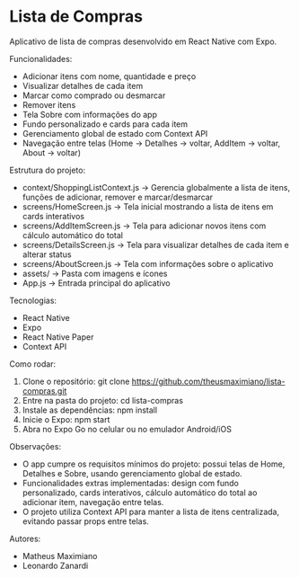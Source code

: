 # Lista de Compras

Aplicativo de lista de compras desenvolvido em React Native com Expo.

Funcionalidades:

- Adicionar itens com nome, quantidade e preço
- Visualizar detalhes de cada item
- Marcar como comprado ou desmarcar
- Remover itens
- Tela Sobre com informações do app
- Fundo personalizado e cards para cada item
- Gerenciamento global de estado com Context API
- Navegação entre telas (Home → Detalhes → voltar, AddItem → voltar, About → voltar)

Estrutura do projeto:

- context/ShoppingListContext.js → Gerencia globalmente a lista de itens, funções de adicionar, remover e marcar/desmarcar
- screens/HomeScreen.js → Tela inicial mostrando a lista de itens em cards interativos
- screens/AddItemScreen.js → Tela para adicionar novos itens com cálculo automático do total
- screens/DetailsScreen.js → Tela para visualizar detalhes de cada item e alterar status
- screens/AboutScreen.js → Tela com informações sobre o aplicativo
- assets/ → Pasta com imagens e ícones
- App.js → Entrada principal do aplicativo

Tecnologias:

- React Native
- Expo
- React Native Paper
- Context API

Como rodar:

1. Clone o repositório:
   git clone https://github.com/theusmaximiano/lista-compras.git
2. Entre na pasta do projeto:
   cd lista-compras
3. Instale as dependências:
   npm install
4. Inicie o Expo:
   npm start
5. Abra no Expo Go no celular ou no emulador Android/iOS

Observações:

- O app cumpre os requisitos mínimos do projeto: possui telas de Home, Detalhes e Sobre, usando gerenciamento global de estado.
- Funcionalidades extras implementadas: design com fundo personalizado, cards interativos, cálculo automático do total ao adicionar item, navegação entre telas.
- O projeto utiliza Context API para manter a lista de itens centralizada, evitando passar props entre telas.

Autores:

- Matheus Maximiano
- Leonardo Zanardi
